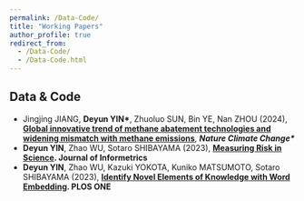 ```yaml
---
permalink: /Data-Code/
title: "Working Papers"
author_profile: true
redirect_from: 
  - /Data-Code/
  - /Data-Code.html
---
```


## Data & Code

- Jingjing JIANG, **Deyun YIN\***, Zhuoluo SUN, Bin YE, Nan ZHOU (2024), **[Global innovative trend of methane abatement technologies and widening mismatch with methane emissions](https://github.com/DeyunYinWIPO/global_methane)**, ***Nature Climate Change\****
- **Deyun YIN**, Zhao WU, Sotaro SHIBAYAMA (2023), **[Measuring Risk in Science](https://github.com/DeyunYinWIPO/science_risk). Journal of Informetrics**
- **Deyun YIN**, Zhao WU, Kazuki YOKOTA, Kuniko MATSUMOTO, Sotaro SHIBAYAMA (2023), **[Identify Novel Elements of Knowledge with Word Embedding](https://github.com/DeyunYinWIPO/Novelty). PLOS ONE**

